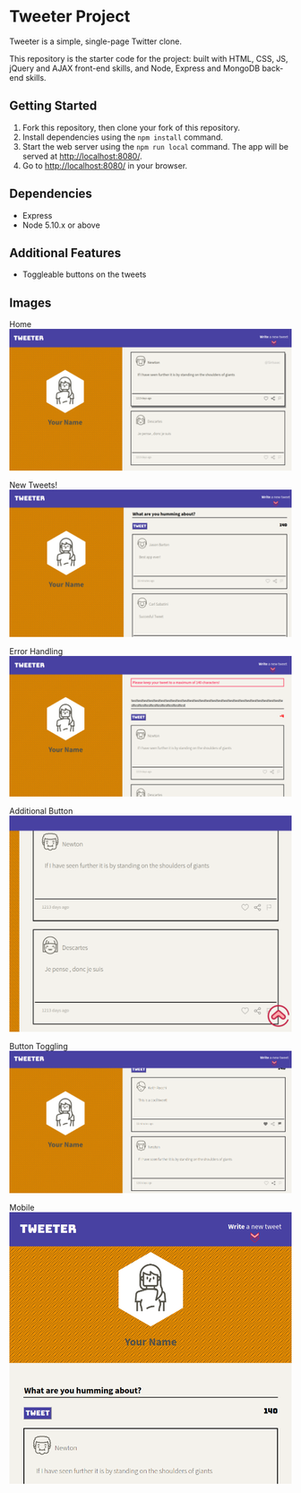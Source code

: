 # Tweeter Project

Tweeter is a simple, single-page Twitter clone.

This repository is the starter code for the project: built with HTML, CSS, JS, jQuery and AJAX front-end skills, and Node, Express and MongoDB back-end skills.

## Getting Started

1. Fork this repository, then clone your fork of this repository.
2. Install dependencies using the `npm install` command.
3. Start the web server using the `npm run local` command. The app will be served at <http://localhost:8080/>.
4. Go to <http://localhost:8080/> in your browser.

## Dependencies

- Express
- Node 5.10.x or above

## Additional Features
- Toggleable buttons on the tweets

## Images

Home 
!["screenshot of home"](https://github.com/jacksonf21/tweeter/blob/master/docs/home.png?raw=true)

New Tweets!
!["screenshot of new tweets"](https://github.com/jacksonf21/tweeter/blob/master/docs/newtweet.png?raw=true)

Error Handling
!["screenshot of error"](https://github.com/jacksonf21/tweeter/blob/master/docs/error.png?raw=true)

Additional Button
!["screenshot of additional button"](https://github.com/jacksonf21/tweeter/blob/master/docs/br_button.png?raw=true)

Button Toggling
!["screenshot of button toggle"](https://github.com/jacksonf21/tweeter/blob/master/docs/button_toggle.png?raw=true)

Mobile
!["screenshot of button toggle"](https://github.com/jacksonf21/tweeter/blob/master/docs/mobile.png?raw=true)
